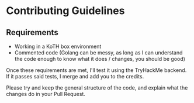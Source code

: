 # Contributing Guidelines

## Requirements

 - Working in a KoTH box environment
 - Commented code (Golang can be messy, as long as I can understand the code enough to know what it does / changes, you should be good)

Once these requirements are met, I'll test it using the TryHackMe backend. If it passes said tests, I merge and add you to the credits.  

Please try and keep the general structure of the code, and explain what the changes do in your Pull Request.